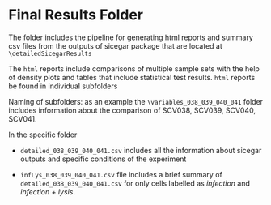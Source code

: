 # Final Results Folder

The folder includes the pipeline for generating html reports and summary csv files from the outputs of sicegar package that are located at `\detailedSicegarResults`

The `html` reports include comparisons of multiple sample sets with the help of density plots and tables that include statistical test results. `html` reports be found in individual subfolders

Naming of subfolders:
as an example the
`\variables_038_039_040_041`  folder includes information about the comparison of
SCV038, SCV039, SCV040, SCV041.

In the specific folder
* `detailed_038_039_040_041.csv` includes all the information about sicegar outputs and specific conditions of the experiment

* `infLys_038_039_040_041.csv` file includes a brief summary of `detailed_038_039_040_041.csv` for only cells labelled as *infection* and *infection + lysis*.